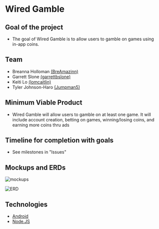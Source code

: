 # Wired Gamble
## Goal of the project
- The goal of Wired Gamble is to allow users to gamble on games using in-app coins.
## Team
- Breanna Holloman [(BreAmazinn)](https://github.com/BreAmazinn)
- Garrett Slone [(garrettbslone)](https://github.com/garrettbslone)
- Keiti Lo [(lomcaitlin)](https://github.com/lomcaitlin)
- Tyler Johnson-Haro [(Jumpman5)](https://github.com/Jumpman5)

## Minimum Viable Product
- Wired Gamble will allow users to gamble on at least one game. It
  will include account creation, betting on games, winning/losing
  coins, and earning more coins thru ads
## Timeline for completion with goals
- See milestones in "Issues"
## Mockups and ERDs
![mockups](https://i.imgur.com/UR9TX4h.png)

![ERD](https://i.imgur.com/Ys4DO10.png)
## Technologies
- [Android](https://www.android.com/)
- [Node.JS](https://nodejs.org/en/)
